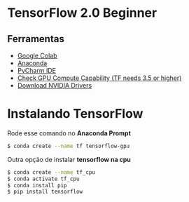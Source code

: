 # TensorFlow 2.0 Beginner

## Ferramentas

- [Google Colab](https://colab.research.google.com/notebooks/intro.ipynb)
- [Anaconda](https://www.anaconda.com/download)
- [PyCharm IDE](https://www.jetbrains.com/pycharm/download/?section=windows)
- [Check GPU Compute Capability (TF needs 3.5 or higher)](https://developer.nvidia.com/cuda-gpus)
- [Download NVIDIA Drivers](https://www.nvidia.com/en-us/drivers/)

# Instalando TensorFlow

Rode esse comando no **Anaconda Prompt**

```bash
$ conda create --name tf tensorflow-gpu
```

Outra opção de instalar **tensorflow na cpu**

```bash
$ conda create --name tf_cpu
$ conda activate tf_cpu
$ conda install pip
$ pip install tensorflow
```
